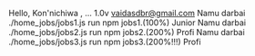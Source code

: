 Hello, Kon'nichiwa , ...
1.0v
vaidasdbr@gmail.com
Namu darbai ./home_jobs/jobs1.js run npm jobs1.(100%) Junior
Namu darbai ./home_jobs/jobs2.js run npm jobs2.(200%) Profi
Namu darbai ./home_jobs/jobs3.js run npm jobs3.(200%!!!) Profi